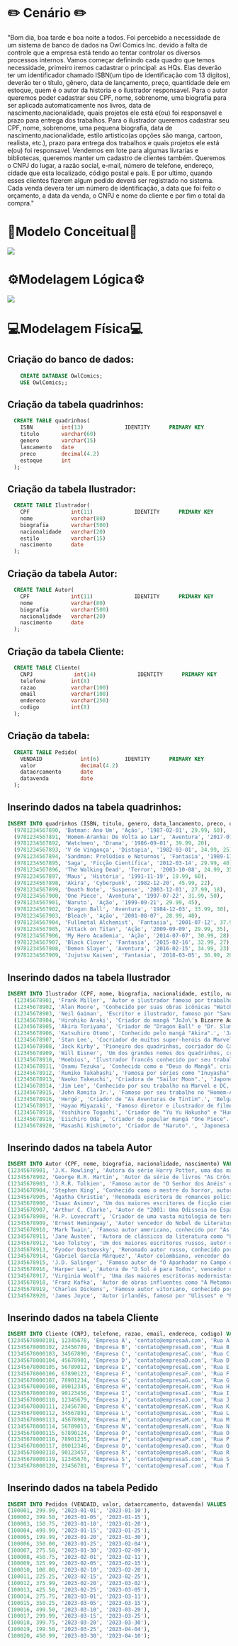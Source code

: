 # ✏️ Cenário ✏️

"Bom dia, boa tarde e boa noite a todos. Foi percebido a necessidade de um sistema de banco de dados na Owl Comics Inc. devido a falta de controle que a empresa está tendo ao tentar controlar os diversos processos internos. Vamos começar definindo cada quadro que temos necessidade, primeiro iremos cadastrar o principal: as HQs. Elas deverão ter um identificador chamado ISBN(um tipo de identificação com 13 digitos), deverão ter o título, gênero, data de lançamento, preço, quantidade dele em estoque, quem é o autor da historia e o ilustrador responsavel. 
  Para o autor queremos poder cadastrar seu CPF, nome, sobrenome, uma biografia para ser aplicada automaticamente nos livros, data de nascimento,nacionalidade, quais projetos ele está e(ou) foi responsavel e prazo para entrega dos trabalhos.
  Para o ilustrador queremos cadastrar seu CPF, nome, sobrenome, uma pequena biografia, data de nascimento,nacionalidade, estilo artistico(as opções são manga, cartoon, realista, etc.), prazo para entrega dos trabalhos e quais projetos ele está e(ou) foi responsavel.
  Vendemos em lote para algumas livrarias e bibliotecas, queremos manter um cadastro de clientes também. Queremos o CNPJ do lugar, a razão social, e-mail, número de telefone, endereço, cidade que esta localizado, código postal e país.
  E por ultimo, quando esses clientes fizerem algum pedido deverá ser registrado no sistema. Cada venda devera ter um número de identificação, a data que foi feito o orçamento, a data da venda, o CNPJ e nome do cliente e por fim o total da compra."
# 📃Modelo Conceitual📃
  <img src="Conceitual.png" />
  
# ⚙️Modelagem Lógica⚙️
  <img src="Lógico.png" />
  
# 💻Modelagem Física💻
## Criação do banco de dados:
```sql 
    CREATE DATABASE OwlComics;
    USE OwlComics;;
```

## Criação da tabela quadrinhos:
```sql
  CREATE TABLE quadrinhos(
    ISBN         int(13)             IDENTITY      PRIMARY KEY
    titulo       varchar(60)
    genero       varchar(15)
    lancamento   date
    preco        decimal(4.2)
    estoque      int
  );
```
## Criação da tabela Ilustrador:
```sql
  CREATE TABLE Ilustrador(
    CPF             int(11)             IDENTITY      PRIMARY KEY
    nome            varchar(80)
    biografia       varchar(500)
    nacionalidade   varchar(20)
    estilo          varchar(15)
    nascimento      date
  );
```
## Criação da tabela Autor:
```sql
  CREATE TABLE Autor(
    CPF             int(11)             IDENTITY      PRIMARY KEY
    nome            varchar(80)
    biografia       varchar(500)
    nacionalidade   varchar(20)
    nascimento      date
  );
```
## Criação da tabela Cliente:
```sql
  CREATE TABLE Cliente(
    CNPJ             int(14)             IDENTITY      PRIMARY KEY
    telefone        int(8)
    razao           varchar(100)
    email           varchar(100)
    endereco        varchar(250)
    codigo          int(8)
  );
```
## Criação da tabela:
```sql
  CREATE TABLE Pedido(
    VENDAID            int(6)        IDENTITY      PRIMARY KEY
    valor              decimal(4.2)
    dataorcamento      date
    datavenda          date
  );
```

## Inserindo dados na tabela quadrinhos:
```sql
INSERT INTO quadrinhos (ISBN, titulo, genero, data_lancamento, preco, quantidade_estoque) VALUES
  (9781234567890, 'Batman: Ano Um', 'Ação', '1987-02-01', 29.99, 50),
  (9781234567891, 'Homem-Aranha: De Volta ao Lar', 'Aventura', '2017-07-07', 35.99, 30),
  (9781234567892, 'Watchmen', 'Drama', '1986-09-01', 39.99, 20),
  (9781234567893, 'V de Vingança', 'Distopia', '1982-03-01', 34.99, 25),
  (9781234567894, 'Sandman: Prelúdios e Noturnos', 'Fantasia', '1989-11-01', 49.99, 15),
  (9781234567895, 'Saga', 'Ficção Científica', '2012-03-14', 29.99, 40),
  (9781234567896, 'The Walking Dead', 'Terror', '2003-10-08', 24.99, 35),
  (9781234567897, 'Maus', 'História', '1991-11-19', 19.99, 60),
  (9781234567898, 'Akira', 'Cyberpunk', '1982-12-20', 45.99, 22),
  (9781234567899, 'Death Note', 'Suspense', '2003-12-01', 27.99, 18),
  (9781234567900, 'One Piece', 'Aventura', '1997-07-22', 31.99, 50),
  (9781234567901, 'Naruto', 'Ação', '1999-09-21', 29.99, 45),
  (9781234567902, 'Dragon Ball', 'Aventura', '1984-12-03', 33.99, 30),
  (9781234567903, 'Bleach', 'Ação', '2001-08-07', 28.99, 40),
  (9781234567904, 'Fullmetal Alchemist', 'Fantasia', '2001-07-12', 37.99, 25),
  (9781234567905, 'Attack on Titan', 'Ação', '2009-09-09', 29.99, 35),
  (9781234567906, 'My Hero Academia', 'Ação', '2014-07-07', 30.99, 28),
  (9781234567907, 'Black Clover', 'Fantasia', '2015-02-16', 32.99, 27),
  (9781234567908, 'Demon Slayer', 'Aventura', '2016-02-15', 34.99, 23),
  (9781234567909, 'Jujutsu Kaisen', 'Fantasia', '2018-03-05', 36.99, 20);
```

## Inserindo dados na tabela Ilustrador

```sql
INSERT INTO Ilustrador (CPF, nome, biografia, nacionalidade, estilo, nascimento) VALUES
  (12345678901, 'Frank Miller', 'Autor e ilustrador famoso por trabalhos como "Sin City" e "The Dark Knight Returns".', 'Americana', 'Noir', '1957-01-27'),
  (12345678902, 'Alan Moore', 'Conhecido por suas obras icônicas "Watchmen" e "V de Vingança".', 'Britânica', 'Drama', '1953-11-18'),
  (12345678903, 'Neil Gaiman', 'Escritor e ilustrador, famoso por "Sandman" e "American Gods".', 'Britânica', 'Fantasia', '1960-11-10'),
  (12345678904, 'Hirohiko Araki', 'Criador do mangá "JoJo\'s Bizarre Adventure".', 'Japonesa', 'Surrealismo', '1960-06-07'),
  (12345678905, 'Akira Toriyama', 'Criador de "Dragon Ball" e "Dr. Slump".', 'Japonesa', 'Aventura', '1955-04-05'),
  (12345678906, 'Katsuhiro Otomo', 'Conhecido pelo mangá "Akira".', 'Japonesa', 'Cyberpunk', '1954-04-14'),
  (12345678907, 'Stan Lee', 'Cocriador de muitos super-heróis da Marvel, como Homem-Aranha, X-Men e Homem de Ferro.', 'Americana', 'Super-heróis', '1922-12-28'),
  (12345678908, 'Jack Kirby', 'Pioneiro dos quadrinhos, cocriador do Capitão América e muitos outros.', 'Americana', 'Super-heróis', '1917-08-28'),
  (12345678909, 'Will Eisner', 'Um dos grandes nomes dos quadrinhos, criador de "The Spirit".', 'Americana', 'Crime', '1917-03-06'),
  (12345678910, 'Moebius', 'Ilustrador francês conhecido por seu trabalho em ficção científica e fantasia.', 'Francesa', 'Sci-fi', '1938-05-08'),
  (12345678911, 'Osamu Tezuka', 'Conhecido como o "Deus do Mangá", criador de "Astro Boy".', 'Japonesa', 'Diversos', '1928-11-03'),
  (12345678912, 'Rumiko Takahashi', 'Famosa por séries como "Inuyasha" e "Ranma ½".', 'Japonesa', 'Aventura', '1957-10-10'),
  (12345678913, 'Naoko Takeuchi', 'Criadora de "Sailor Moon".', 'Japonesa', 'Magical Girl', '1967-03-15'),
  (12345678914, 'Jim Lee', 'Conhecido por seu trabalho na Marvel e DC, incluindo "X-Men" e "Batman".', 'Coreana-Americana', 'Super-heróis', '1964-08-11'),
  (12345678915, 'John Romita Jr.', 'Famoso por seu trabalho no "Homem-Aranha" e "Demolidor".', 'Americana', 'Super-heróis', '1956-08-17'),
  (12345678916, 'Hergé', 'Criador de "As Aventuras de Tintim".', 'Belga', 'Aventura', '1907-05-22'),
  (12345678917, 'Hayao Miyazaki', 'Famoso diretor e ilustrador de filmes animados como "A Viagem de Chihiro".', 'Japonesa', 'Fantasia', '1941-01-05'),
  (12345678918, 'Yoshihiro Togashi', 'Criador de "Yu Yu Hakusho" e "Hunter x Hunter".', 'Japonesa', 'Aventura', '1966-04-27'),
  (12345678919, 'Eiichiro Oda', 'Criador do popular mangá "One Piece".', 'Japonesa', 'Aventura', '1975-01-01'),
  (12345678920, 'Masashi Kishimoto', 'Criador de "Naruto".', 'Japonesa', 'Aventura', '1974-11-08');

```
## Inserindo dados na tabela Autor
```sql
INSERT INTO Autor (CPF, nome, biografia, nacionalidade, nascimento) VALUES
(12345678901, 'J.K. Rowling', 'Autora da série Harry Potter, uma das mais vendidas e amadas no mundo.', 'Britânica', '1965-07-31'),
(12345678902, 'George R.R. Martin', 'Autor da série de livros "As Crônicas de Gelo e Fogo", que inspirou a série de TV "Game of Thrones".', 'Americana', '1948-09-20'),
(12345678903, 'J.R.R. Tolkien', 'Famoso autor de "O Senhor dos Anéis" e "O Hobbit".', 'Britânica', '1892-01-03'),
(12345678904, 'Stephen King', 'Conhecido como o mestre do horror, autor de "O Iluminado", "It", entre outros.', 'Americana', '1947-09-21'),
(12345678905, 'Agatha Christie', 'Renomada escritora de romances policiais, criadora de Hercule Poirot e Miss Marple.', 'Britânica', '1890-09-15'),
(12345678906, 'Isaac Asimov', 'Um dos maiores escritores de ficção científica de todos os tempos, autor da série "Fundação".', 'Americana', '1920-01-02'),
(12345678907, 'Arthur C. Clarke', 'Autor de "2001: Uma Odisseia no Espaço" e outros clássicos da ficção científica.', 'Britânica', '1917-12-16'),
(12345678908, 'H.P. Lovecraft', 'Criador de uma vasta mitologia de terror cósmico, autor de "O Chamado de Cthulhu".', 'Americana', '1890-08-20'),
(12345678909, 'Ernest Hemingway', 'Autor vencedor do Nobel de Literatura, conhecido por "O Velho e o Mar".', 'Americana', '1899-07-21'),
(12345678910, 'Mark Twain', 'Famoso autor americano, conhecido por "As Aventuras de Tom Sawyer" e "As Aventuras de Huckleberry Finn".', 'Americana', '1835-11-30'),
(12345678911, 'Jane Austen', 'Autora de clássicos da literatura como "Orgulho e Preconceito" e "Razão e Sensibilidade".', 'Britânica', '1775-12-16'),
(12345678912, 'Leo Tolstoy', 'Um dos maiores escritores russos, autor de "Guerra e Paz" e "Anna Karenina".', 'Russa', '1828-09-09'),
(12345678913, 'Fyodor Dostoevsky', 'Renomado autor russo, conhecido por "Crime e Castigo" e "Os Irmãos Karamazov".', 'Russa', '1821-11-11'),
(12345678914, 'Gabriel García Márquez', 'Autor colombiano, vencedor do Nobel de Literatura, conhecido por "Cem Anos de Solidão".', 'Colombiana', '1927-03-06'),
(12345678915, 'J.D. Salinger', 'Famoso autor de "O Apanhador no Campo de Centeio".', 'Americana', '1919-01-01'),
(12345678916, 'Harper Lee', 'Autora de "O Sol é para Todos", vencedor do Prêmio Pulitzer.', 'Americana', '1926-04-28'),
(12345678917, 'Virginia Woolf', 'Uma das maiores escritoras modernistas do século 20, autora de "Mrs. Dalloway" e "Ao Farol".', 'Britânica', '1882-01-25'),
(12345678918, 'Franz Kafka', 'Autor de obras influentes como "A Metamorfose" e "O Processo".', 'Austríaca', '1883-07-03'),
(12345678919, 'Charles Dickens', 'Famoso autor vitoriano, conhecido por "Oliver Twist", "David Copperfield" e outros.', 'Britânica', '1812-02-07'),
(12345678920, 'James Joyce', 'Autor irlandês, famoso por "Ulisses" e "Retrato do Artista quando Jovem".', 'Irlandesa', '1882-02-02');

```

## Inserindo dados na tabela Cliente
```sql
INSERT INTO Cliente (CNPJ, telefone, razao, email, endereco, codigo) VALUES
(12345678000101, 12345678, 'Empresa A', 'contato@empresaA.com', 'Rua A, 123, Cidade A, Estado A', 10000001),
(12345678000102, 23456789, 'Empresa B', 'contato@empresaB.com', 'Rua B, 234, Cidade B, Estado B', 10000002),
(12345678000103, 34567890, 'Empresa C', 'contato@empresaC.com', 'Rua C, 345, Cidade C, Estado C', 10000003),
(12345678000104, 45678901, 'Empresa D', 'contato@empresaD.com', 'Rua D, 456, Cidade D, Estado D', 10000004),
(12345678000105, 56789012, 'Empresa E', 'contato@empresaE.com', 'Rua E, 567, Cidade E, Estado E', 10000005),
(12345678000106, 67890123, 'Empresa F', 'contato@empresaF.com', 'Rua F, 678, Cidade F, Estado F', 10000006),
(12345678000107, 78901234, 'Empresa G', 'contato@empresaG.com', 'Rua G, 789, Cidade G, Estado G', 10000007),
(12345678000108, 89012345, 'Empresa H', 'contato@empresaH.com', 'Rua H, 890, Cidade H, Estado H', 10000008),
(12345678000109, 90123456, 'Empresa I', 'contato@empresaI.com', 'Rua I, 901, Cidade I, Estado I', 10000009),
(12345678000110, 12345679, 'Empresa J', 'contato@empresaJ.com', 'Rua J, 123, Cidade J, Estado J', 10000010),
(12345678000111, 23456780, 'Empresa K', 'contato@empresaK.com', 'Rua K, 234, Cidade K, Estado K', 10000011),
(12345678000112, 34567891, 'Empresa L', 'contato@empresaL.com', 'Rua L, 345, Cidade L, Estado L', 10000012),
(12345678000113, 45678902, 'Empresa M', 'contato@empresaM.com', 'Rua M, 456, Cidade M, Estado M', 10000013),
(12345678000114, 56789013, 'Empresa N', 'contato@empresaN.com', 'Rua N, 567, Cidade N, Estado N', 10000014),
(12345678000115, 67890124, 'Empresa O', 'contato@empresaO.com', 'Rua O, 678, Cidade O, Estado O', 10000015),
(12345678000116, 78901235, 'Empresa P', 'contato@empresaP.com', 'Rua P, 789, Cidade P, Estado P', 10000016),
(12345678000117, 89012346, 'Empresa Q', 'contato@empresaQ.com', 'Rua Q, 890, Cidade Q, Estado Q', 10000017),
(12345678000118, 90123457, 'Empresa R', 'contato@empresaR.com', 'Rua R, 901, Cidade R, Estado R', 10000018),
(12345678000119, 12345670, 'Empresa S', 'contato@empresaS.com', 'Rua S, 123, Cidade S, Estado S', 10000019),
(12345678000120, 23456781, 'Empresa T', 'contato@empresaT.com', 'Rua T, 234, Cidade T, Estado T', 10000020);

```

## Inserindo dados na tabela Pedido

```sql
INSERT INTO Pedidos (VENDAID, valor, dataorcamento, datavenda) VALUES
(100001, 299.99, '2023-01-01', '2023-01-10'),
(100002, 399.50, '2023-01-05', '2023-01-15'),
(100003, 150.75, '2023-01-10', '2023-01-20'),
(100004, 499.99, '2023-01-15', '2023-01-25'),
(100005, 199.99, '2023-01-20', '2023-01-30'),
(100006, 350.00, '2023-01-25', '2023-02-04'),
(100007, 275.50, '2023-01-30', '2023-02-09'),
(100008, 450.75, '2023-02-01', '2023-02-11'),
(100009, 325.99, '2023-02-05', '2023-02-15'),
(100010, 100.00, '2023-02-10', '2023-02-20'),
(100011, 225.25, '2023-02-15', '2023-02-25'),
(100012, 375.99, '2023-02-20', '2023-03-02'),
(100013, 425.50, '2023-02-25', '2023-03-05'),
(100014, 275.75, '2023-03-01', '2023-03-11'),
(100015, 350.25, '2023-03-05', '2023-03-15'),
(100016, 499.50, '2023-03-10', '2023-03-20'),
(100017, 299.99, '2023-03-15', '2023-03-25'),
(100018, 399.75, '2023-03-20', '2023-03-30'),
(100019, 199.50, '2023-03-25', '2023-04-04'),
(100020, 450.99, '2023-03-30', '2023-04-10');
```
